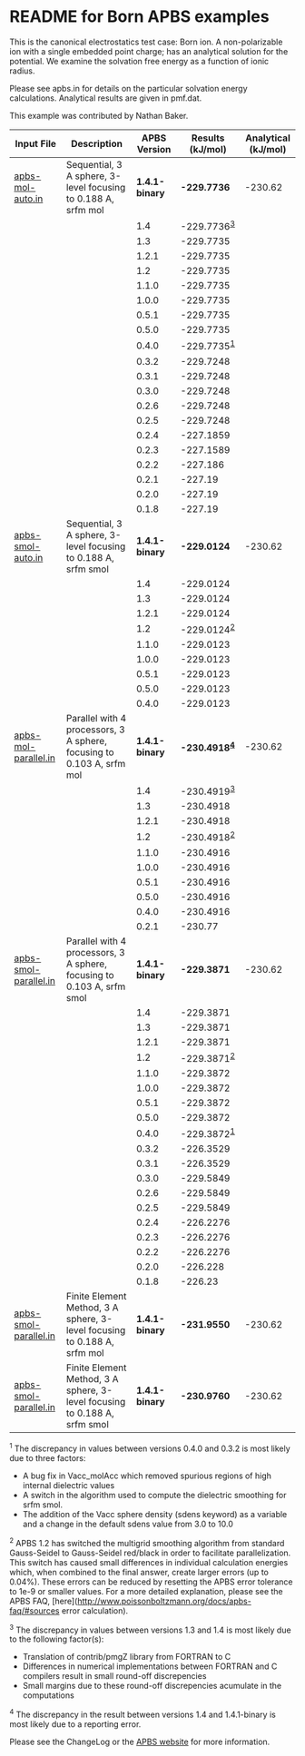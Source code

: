 README for Born APBS examples
=============================

This is the canonical electrostatics test case: Born ion. A non-polarizable ion with a single embedded point charge; has an analytical solution for the potential. We examine the solvation free energy as a function of ionic radius.

Please see apbs.in for details on the particular solvation energy calculations. Analytical results are given in pmf.dat.

This example was contributed by Nathan Baker.

Input File|Description|APBS Version|Results (kJ/mol)|Analytical (kJ/mol)
---|---|---|---|---
[apbs-mol-auto.in](apbs-mol-auto.in)|Sequential, 3 A sphere, 3-level focusing to 0.188 A, srfm mol|**1.4.1-binary**|**-229.7736**|-230.62
|||1.4|-229.7736<sup>[3](#3)</sup>
|||1.3|-229.7735
|||1.2.1|-229.7735
|||1.2|-229.7735
|||1.1.0|-229.7735
|||1.0.0|-229.7735
|||0.5.1|-229.7735
|||0.5.0|-229.7735
|||0.4.0|-229.7735<sup>[1](#1)</sup>
|||0.3.2|-229.7248
|||0.3.1|-229.7248
|||0.3.0|-229.7248
|||0.2.6|-229.7248
|||0.2.5|-229.7248
|||0.2.4|-227.1859
|||0.2.3|-227.1589
|||0.2.2|-227.186
|||0.2.1|-227.19
|||0.2.0|-227.19
|||0.1.8|-227.19
[apbs-smol-auto.in](apbs-smol-auto.in)|Sequential, 3 A sphere, 3-level focusing to 0.188 A, srfm smol|**1.4.1-binary**|**-229.0124**|-230.62
|||1.4|-229.0124
|||1.3|-229.0124
|||1.2.1|-229.0124
|||1.2|-229.0124<sup>[2](#2)</sup>
|||1.1.0|-229.0123
|||1.0.0|-229.0123
|||0.5.1|-229.0123
|||0.5.0|-229.0123
|||0.4.0|-229.0123
[apbs-mol-parallel.in](apbs-mol-parallel.in)|Parallel with 4 processors, 3 A sphere, focusing to 0.103 A, srfm mol|**1.4.1-binary**|**-230.4918<sup>[4](#4)</sup>**|-230.62
|||1.4|-230.4919<sup>[3](#3)</sup>
|||1.3|-230.4918
|||1.2.1|-230.4918
|||1.2|-230.4918<sup>[2](#2)</sup>
|||1.1.0|-230.4916
|||1.0.0|-230.4916
|||0.5.1|-230.4916
|||0.5.0|-230.4916
|||0.4.0|-230.4916
|||0.2.1|-230.77
[apbs-smol-parallel.in](apbs-smol-parallel.in)|Parallel with 4 processors, 3 A sphere, focusing to 0.103 A, srfm smol|**1.4.1-binary**|**-229.3871**|-230.62
|||1.4|-229.3871
|||1.3|-229.3871
|||1.2.1|-229.3871
|||1.2|-229.3871<sup>[2](#2)</sup>
|||1.1.0|-229.3872
|||1.0.0|-229.3872
|||0.5.1|-229.3872
|||0.5.0|-229.3872
|||0.4.0|-229.3872<sup>[1](#1)</sup>
|||0.3.2|-226.3529
|||0.3.1|-226.3529
|||0.3.0|-229.5849
|||0.2.6|-229.5849
|||0.2.5|-229.5849
|||0.2.4|-226.2276
|||0.2.3|-226.2276
|||0.2.2|-226.2276
|||0.2.0|-226.228
|||0.1.8|-226.23
[apbs-smol-parallel.in](apbs-mol-fem.in)|Finite Element Method, 3 A sphere, 3-level focusing to 0.188 A, srfm mol|**1.4.1-binary**|**-231.9550**|-230.62
[apbs-smol-parallel.in](apbs-smol-fem.in)|Finite Element Method, 3 A sphere, 3-level focusing to 0.188 A, srfm smol|**1.4.1-binary**|**-230.9760**|-230.62

<a name=1></a><sup>1</sup> The discrepancy in values between versions 0.4.0 and 0.3.2 is most likely due to three factors:

-   A bug fix in Vacc\_molAcc which removed spurious regions of high internal dielectric values
-   A switch in the algorithm used to compute the dielectric smoothing for srfm smol.
-   The addition of the Vacc sphere density (sdens keyword) as a variable and a change in the default sdens value from 3.0 to 10.0

<a name=2></a><sup>2</sup> APBS 1.2 has switched the multigrid smoothing algorithm from standard Gauss-Seidel to Gauss-Seidel red/black in order to facilitate parallelization. This switch has caused small differences in individual calculation energies which, when combined to the final answer, create larger errors (up to 0.04%). These errors can be reduced by resetting the APBS error tolerance to 1e-9 or smaller values. For a more detailed explanation, please see the APBS FAQ, [here](http://www.poissonboltzmann.org/docs/apbs-faq/#sources error calculation).

<a name=3></a><sup>3</sup> The discrepancy in values between versions 1.3 and 1.4 is most likely due to the following factor(s):

-   Translation of contrib/pmgZ library from FORTRAN to C
-   Differences in numerical implementations between FORTRAN and C compilers result in small round-off discrepencies
-   Small margins due to these round-off discrepencies acumulate in the computations

<a name=4></a><sup>4</sup> The discrepancy in the result between versions 1.4 and 1.4.1-binary is most likely due to a reporting error.

Please see the ChangeLog or the [APBS website](http://www.poissonboltzmann.org/) for more information.


